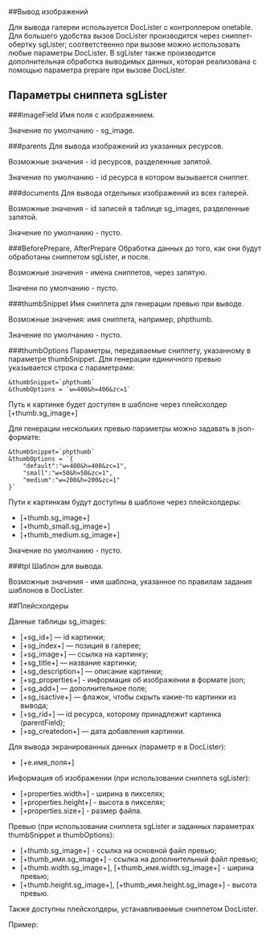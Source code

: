 ##Вывод изображений

Для вывода галереи используется DocLister с контроллером onetable. Для большего удобства вызов DocLister производится через сниппет-обертку sgLister; соответственно при вызове можно использовать любые параметры DocLister. В sgLister также производится дополнительная обработка выводимых данных, которая реализована с помощью параметра prepare при вызове DocLister.

## Параметры сниппета sgLister
###imageField
Имя поля с изображением.

Значение по умолчанию - sg_image.

###parents
Для вывода изображений из указанных ресурсов.

Возможные значения - id ресурсов, разделенные запятой.

Значение по умолчанию - id ресурса в котором вызывается сниппет.

###documents
Для вывода отдельных изображений из всех галерей.

Возможные значения - id записей в таблице sg_images, разделенные запятой.

Значение по умолчанию - пусто.

###BeforePrepare, AfterPrepare
Обработка данных до того, как они будут обработаны сниппетом sgLister, и после.

Возможные значения - имена сниппетов, через запятую.

Значени по умолчанию - пусто.

###thumbSnippet
Имя сниппета для генерации превью при выводе.

Возможные значения: имя сниппета, например, phpthumb.

Значение по умолчанию - пусто.

###thumbOptions
Параметры, передаваемые сниппету, указанному в параметре thumbSnippet. Для генерации единичного превью указывается строка с параметрами:
```
&thumbSnippet=`phpthumb`
&thumbOptions = `w=400&h=400&zc=1`
```

Путь к картинке будет доступен в шаблоне через плейсхолдер [+thumb.sg_image+]

Для генерации нескольких превью параметры можно задавать в json-формате:
```
&thumbSnippet=`phpthumb`
&thumbOptions = `{
    "default":"w=400&h=400&zc=1",
    "small":"w=50&h=50&zc=1",
    "medium":"w=200&h=200&zc=1"
}`
```

Пути к картинкам будут доступны в шаблоне через плейсхолдеры:

- [+thumb.sg_image+]
- [+thumb_small.sg_image+]
- [+thumb_medium.sg_image+]

Значение по умолчанию - пусто.

###tpl
Шаблон для вывода.

Возможные значения - имя шаблона, указанное по правилам задания шаблонов в DocLister.

##Плейсхолдеры

Данные таблицы sg_images:

* [+sg_id+] — id картинки;
* [+sg_index+] — позиция в галерее;
* [+sg_image+] — ссылка на картинку;
* [+sg_title+] — название картинки;
* [+sg_description+] — описание картинки;
* [+sg_properties+] - информация об изображении в формате json;
* [+sg_add+] — дополнительное поле;
* [+sg_isactive+] — флажок, чтобы скрыть какие-то картинки из вывода;
* [+sg_rid+] — id ресурса, которому принадлежит картинка (parentField);
* [+sg_createdon+] — дата добавления картинки.

Для вывода экранированных данных (параметр e в DocLister):

* [+e.имя_поля+]

Информация об изображении (при использовании сниппета sgLister):

* [+properties.width+] - ширина в пикселях;
* [+properties.height+] - высота в пикселях;
* [+properties.size+] - размер файла.

Превью (при использовании сниппета sgLister и заданных параметрах thumbSnippet и thumbOptions):

* [+thumb.sg_image+] - ссылка на основной файл превью;
* [+thumb_имя.sg_image+] - ссылка на дополнительный файл превью;
* [+thumb.width.sg_image+], [+thumb_имя.width.sg_image+] - ширина превью;
* [+thumb.height.sg_image+], [+thumb_имя.height.sg_image+] - высота превью.

Также доступны плейсхолдеры, устанавливаемые сниппетом DocLister.

Пример:
```

```